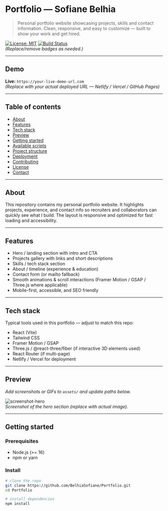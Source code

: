 # Portfolio — Sofiane Belhia

> Personal portfolio website showcasing projects, skills and contact information. Clean, responsive, and easy to customize — built to show your work and get hired.

[![License: MIT](https://img.shields.io/badge/License-MIT-blue.svg)](LICENSE)
[![Build Status](https://img.shields.io/badge/build-dev-brightgreen.svg)](#)  
*(Replace/remove badges as needed.)*

---

## Demo
**Live:** `https://your-live-demo-url.com`  
*(Replace with your actual deployed URL — Netlify / Vercel / GitHub Pages)*

---

## Table of contents
- [About](#about)  
- [Features](#features)  
- [Tech stack](#tech-stack)  
- [Preview](#preview)  
- [Getting started](#getting-started)  
- [Available scripts](#available-scripts)  
- [Project structure](#project-structure)  
- [Deployment](#deployment)  
- [Contributing](#contributing)  
- [License](#license)  
- [Contact](#contact)

---

## About
This repository contains my personal portfolio website. It highlights projects, experience, and contact info so recruiters and collaborators can quickly see what I build. The layout is responsive and optimized for fast loading and accessibility.

---

## Features
- Hero / landing section with intro and CTA  
- Projects gallery with links and short descriptions  
- Skills / tech stack section  
- About / timeline (experience & education)  
- Contact form (or mailto fallback)  
- Smooth animations & scroll interactions (Framer Motion / GSAP / Three.js where applicable)  
- Mobile-first, accessible, and SEO friendly

---

## Tech stack
Typical tools used in this portfolio — adjust to match this repo:
- React (Vite)
- Tailwind CSS
- Framer Motion / GSAP
- Three.js / @react-three/fiber (if interactive 3D elements used)
- React Router (if multi-page)
- Netlify / Vercel for deployment

---

## Preview
_Add screenshots or GIFs to `assets/` and update paths below._

![screenshot-hero](./assets/screenshot-hero.png)  
*Screenshot of the hero section (replace with actual image).*

---

## Getting started

### Prerequisites
- Node.js (>= 16)
- npm or yarn

### Install
```bash
# clone the repo
git clone https://github.com/BelhiaSofiane/Portfolio.git
cd Portfolio

# install dependencies
npm install

